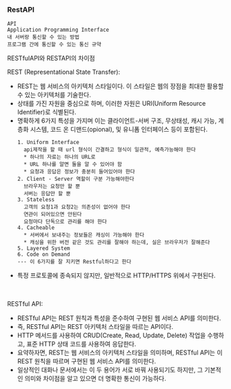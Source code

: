 ### RestAPI
```
API
Application Programming Interface
내 서버랑 통신할 수 있는 방법
프로그램 간에 통신할 수 있는 통신 규약
```
RESTfulAPI와 RESTAPI의 차이점

REST (Representational State Transfer): </br>
* REST는 웹 서비스의 아키텍처 스타일이다. 이 스타일은 웹의 장점을 최대한 활용할 수 있는 아키텍처를 기술한다. </br>
* 상태를 가진 자원을 중심으로 하며, 이러한 자원은 URI(Uniform Resource Identifier)로 식별된다. </br>
* 명확하게 6가지 특성을 가지며 이는 클라이언트-서버 구조, 무상태성, 캐시 가능, 계층화 시스템, 코드 온 디맨드(opional), 및 유니폼 인터페이스 등이 포함된다. </br>
  ```
  1. Uniform Interface
    api제작을 할 때 url 형식이 간결하고 형식이 일관적, 예측가능해야 한다
    * 하나의 자료는 하나의 URL로
    * URL 하나를 알면 둘을 알 수 있어야 함
    * 요청과 응답은 정보가 충분히 들어있어야 한다
  2. Client - Server 역할이 구분 가능해야한다
    브라우저는 요청만 할 뿐
    서버는 응답만 할 뿐
  3. Stateless
    고객의 요청1과 요청2는 의존성이 없어야 한다
    연관이 되어있으면 안된다
    요청마다 단독으로 관리를 해야 한다
  4. Cacheable
    * 서버에서 보내주는 정보들은 캐싱이 가능해야 한다
    * 캐싱을 위한 버전 같은 것도 관리를 잘해야 하는데, 실은 브라우저가 잘해준다
  5. Layered System
  6. Code on Demand
  --- 이 6가지를 잘 지키면 Restful하다고 한다
  ```
* 특정 프로토콜에 종속되지 않지만, 일반적으로 HTTP/HTTPS 위에서 구현된다. </br></br></br>


RESTful API: </br>
* RESTful API는 REST 원칙과 특성을 준수하여 구현된 웹 서비스 API를 의미한다. </br>
* 즉, RESTful API는 REST 아키텍처 스타일을 따르는 API이다. </br>
* HTTP 메서드를 사용하여 CRUD(Create, Read, Update, Delete) 작업을 수행하고, 표준 HTTP 상태 코드를 사용하여 응답한다. </br>
* 요약하자면, REST는 웹 서비스의 아키텍처 스타일을 의미하며, RESTful API는 이 REST 원칙을 따르며 구현된 웹 서비스 API를 의미한다. </br>
* 일상적인 대화나 문서에서는 이 두 용어가 서로 바꿔 사용되기도 하지만, 그 기본적인 의미와 차이점을 알고 있으면 더 명확한 통신이 가능하다.
